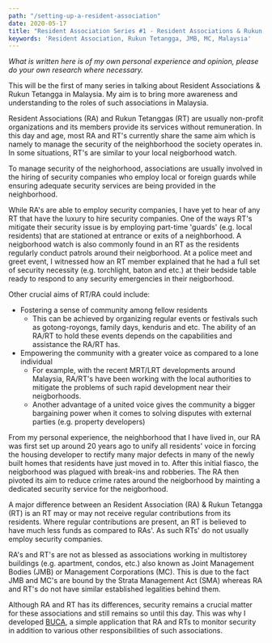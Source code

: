 ```yaml
---
path: "/setting-up-a-resident-association"
date: 2020-05-17
title: "Resident Association Series #1 - Resident Associations & Rukun Tetangga in Malaysia"
keywords: 'Resident Association, Rukun Tetangga, JMB, MC, Malaysia'
---
```

_What is written here is of my own personal experience and opinion, please do your own research where necessary._

This will be the first of many series in talking about Resident Associations & Rukun Tetangga in Malaysia. My aim is to bring more awareness and understanding to the roles of such associations in Malaysia.

Resident Associations (RA) and Rukun Tetanggas (RT) are usually non-profit organizations and its members provide its services  without remuneration. In this day and age, most RA and RT's currently share the same aim which is namely to manage the security of the neighborhood the society operates in. In some situations, RT's are similar to your local neigborhood watch.

To manage security of the neighorhood, associations are usually involved in the hiring of security companies who employ local or foreign guards while ensuring adequate security services are being provided in the neighborhood.

While RA's are able to employ security companies, I have yet to hear of any RT that have the luxury to hire security companies.
One of the ways RT's mitigate their security issue is by employing part-time 'guards' (e.g. local residents) that are stationed at entrance or exits of a neighborhood. A neigborhood watch is also commonly found in an RT as the residents regularly conduct patrols around their neigborhood. At a police meet and greet event, I witnessed how an RT member explained that he had a full set of security necessity (e.g. torchlight, baton and etc.) at their bedside table ready to respond to any security emergencies in their neigborhood.

Other crucial aims of RT/RA could include:
- Fostering a sense of community among fellow residents
  - This can be achieved by organizing regular events or festivals such as gotong-royongs, family days, kenduris and etc. The ability of an RA/RT to hold these events depends on the capabilities and assistance the RA/RT has.
- Empowering the community with a greater voice as compared to a lone individual
  - For example, with the recent MRT/LRT developments around Malaysia, RA/RT's have been working with the local authorities to mitigate the problems of such rapid development near their neigborhoods.
  - Another advantage of a united voice gives the community a bigger bargaining power when it comes to solving disputes with external parties (e.g. property developers)

From my personal experience, the neighborhood that I have lived in, our RA was first set up around 20 years ago to unify all residents' voice in forcing the housing developer to rectify many major defects in many of the newly built homes that residents have just moved in to. After this initial fiasco, the neigborhood was plagued with break-ins and robberies. The RA then pivoted its aim to reduce crime rates around the neigborhood by mainting a dedicated security service for the neigborhood.

A major difference between an Resident Association (RA) & Rukun Tetangga (RT) is an RT may or may not receive regular contributions from its residents. Where regular contributions are present, an RT is believed to have much less funds as compared to RAs'. As such RTs' do not usually employ security companies.

RA's and RT's are not as blessed as associations working in multistorey buildings (e.g. apartment, condos, etc.) also known as Joint Management Bodies (JMB) or Management Corporations (MC). This is due to the fact JMB and MC's are bound by the Strata Management Act (SMA) whereas RA and RT's do not have similar established legalities behind them.

Although RA and RT has its differences, security remains a crucial matter for these associations and still remains so until this day. This was why I developed [BUCA](https://www.google.com), a simple application that RA and RTs to monitor security in addition to various other responsibilities of such associations.



